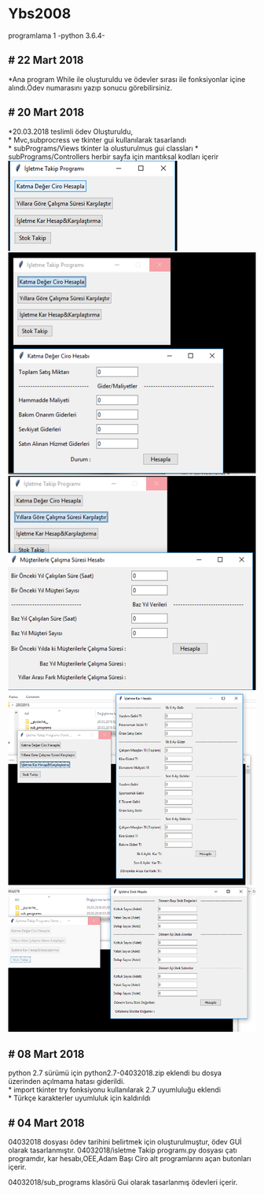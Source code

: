 # Ybs2008
programlama 1 -python 3.6.4-
<h2># 22 Mart 2018</h2>
*Ana program While ile oluşturuldu ve ödevler sırası ile fonksiyonlar içine alındı.Ödev numarasını yazıp sonucu görebilirsiniz.
<h2># 20 Mart 2018</h2>
*20.03.2018 teslimli ödev Oluşturuldu,<br />
* Mvc,subprocress ve  tkinter gui kullanılarak tasarlandı <br />
* subPrograms/Views tkinter la olusturulmus gui classları
* subPrograms/Controllers herbir sayfa için mantıksal kodları içerir
<img src="/20032018images/1.PNG" >
<img src="/20032018images/2.PNG" >
<img src="20032018images/3.PNG" >
<img src="20032018images/4.PNG" >
<img src="20032018images/5.PNG" >

<h2># 08 Mart 2018</h2>
python 2.7 sürümü için python2.7-04032018.zip  eklendi bu dosya üzerinden açılmama hatası giderildi.<br />
* import tkinter try fonksiyonu kullanılarak 2.7 uyumluluğu eklendi <br />
* Türkçe karakterler uyumluluk için kaldırıldı

<h2># 04 Mart 2018</h2>
04032018 dosyası ödev tarihini belirtmek için oluşturulmuştur, ödev GUİ olarak tasarlanmıştır. 04032018/isletme Takip programı.py dosyası çatı programdır,
kar hesabı,OEE,Adam Başı Ciro alt programlarını açan butonları içerir.

04032018/sub_programs klasörü Gui olarak tasarlanmış ödevleri içerir.


